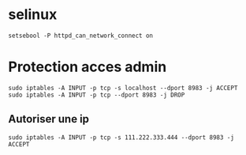 # selinux
```
setsebool -P httpd_can_network_connect on
```

# Protection acces admin
```
sudo iptables -A INPUT -p tcp -s localhost --dport 8983 -j ACCEPT
sudo iptables -A INPUT -p tcp --dport 8983 -j DROP
```

## Autoriser une ip

```
sudo iptables -A INPUT -p tcp -s 111.222.333.444 --dport 8983 -j ACCEPT
```
